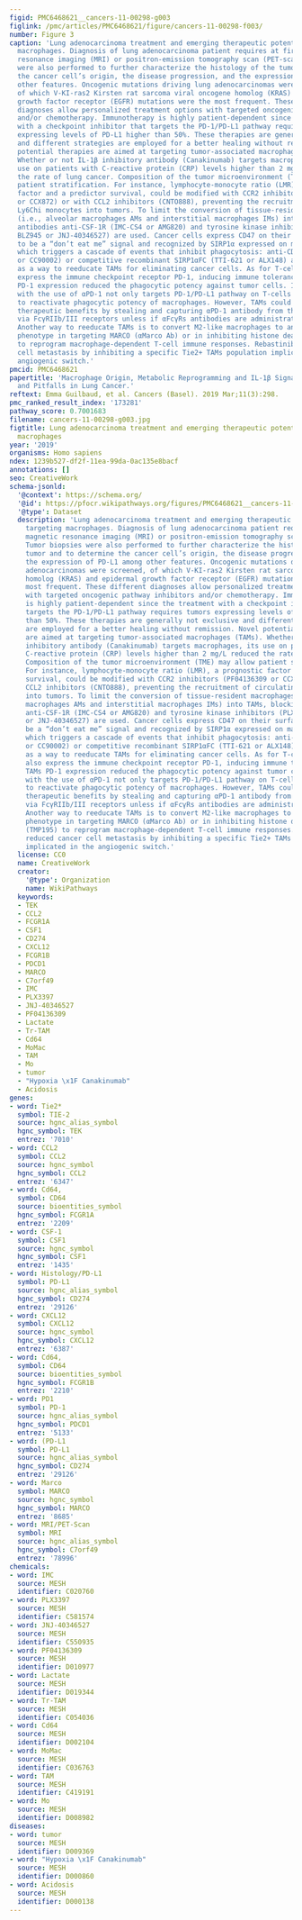```yaml
---
figid: PMC6468621__cancers-11-00298-g003
figlink: /pmc/articles/PMC6468621/figure/cancers-11-00298-f003/
number: Figure 3
caption: 'Lung adenocarcinoma treatment and emerging therapeutic potential of targeting
  macrophages. Diagnosis of lung adenocarcinoma patient requires at first magnetic
  resonance imaging (MRI) or positron-emission tomography scan (PET-scan). Tumor biopsies
  were also performed to further characterize the histology of the tumor and to determine
  the cancer cell’s origin, the disease progression, and the expression of PD-L1 among
  other features. Oncogenic mutations driving lung adenocarcinomas were screened,
  of which V-KI-ras2 Kirsten rat sarcoma viral oncogene homolog (KRAS) and epidermal
  growth factor receptor (EGFR) mutations were the most frequent. These different
  diagnoses allow personalized treatment options with targeted oncogenic pathway inhibitors
  and/or chemotherapy. Immunotherapy is highly patient-dependent since the treatment
  with a checkpoint inhibitor that targets the PD-1/PD-L1 pathway requires tumors
  expressing levels of PD-L1 higher than 50%. These therapies are generally not exclusive
  and different strategies are employed for a better healing without remission. Novel
  potential therapies are aimed at targeting tumor-associated macrophages (TAMs).
  Whether or not IL-1β inhibitory antibody (Canakinumab) targets macrophages, its
  use on patients with C-reactive protein (CRP) levels higher than 2 mg/L reduced
  the rate of lung cancer. Composition of the tumor microenvironment (TME) may allow
  patient stratification. For instance, lymphocyte-monocyte ratio (LMR), a prognostic
  factor and a predictor survival, could be modified with CCR2 inhibitors (PF04136309
  or CCX872) or with CCL2 inhibitors (CNTO888), preventing the recruitment of circulating
  Ly6Chi monocytes into tumors. To limit the conversion of tissue-resident macrophages
  (i.e., alveolar macrophages AMs and interstitial macrophages IMs) into TAMs, blocking
  antibodies anti-CSF-1R (IMC-CS4 or AMG820) and tyrosine kinase inhibitors (PLX3397,
  BLZ945 or JNJ-40346527) are used. Cancer cells express CD47 on their surface, known
  to be a “don’t eat me” signal and recognized by SIRP1α expressed on macrophages,
  which triggers a cascade of events that inhibit phagocytosis: anti-CD47 (Hu5F9-G4
  or CC90002) or competitive recombinant SIRP1αFC (TTI-621 or ALX148) are developed
  as a way to reeducate TAMs for eliminating cancer cells. As for T-cells, TAMs also
  express the immune checkpoint receptor PD-1, inducing immune tolerance and TAMs
  PD-1 expression reduced the phagocytic potency against tumor cells. Immunotherapy
  with the use of αPD-1 not only targets PD-1/PD-L1 pathway on T-cells but is efficient
  to reactivate phagocytic potency of macrophages. However, TAMs could limit anti-PD-1
  therapeutic benefits by stealing and capturing αPD-1 antibody from the CD8+ T-cells
  via FcγRIIb/III receptors unless if αFcγRs antibodies are administrated before.
  Another way to reeducate TAMs is to convert M2-like macrophages to an antitumor
  phenotype in targeting MARCO (αMarco Ab) or in inhibiting histone deacetylase (TMP195)
  to reprogram macrophage-dependent T-cell immune responses. Rebastinib reduced cancer
  cell metastasis by inhibiting a specific Tie2+ TAMs population implicated in the
  angiogenic switch.'
pmcid: PMC6468621
papertitle: 'Macrophage Origin, Metabolic Reprogramming and IL-1β Signaling: Promises
  and Pitfalls in Lung Cancer.'
reftext: Emma Guilbaud, et al. Cancers (Basel). 2019 Mar;11(3):298.
pmc_ranked_result_index: '173281'
pathway_score: 0.7001683
filename: cancers-11-00298-g003.jpg
figtitle: Lung adenocarcinoma treatment and emerging therapeutic potential of targeting
  macrophages
year: '2019'
organisms: Homo sapiens
ndex: 1239b527-df2f-11ea-99da-0ac135e8bacf
annotations: []
seo: CreativeWork
schema-jsonld:
  '@context': https://schema.org/
  '@id': https://pfocr.wikipathways.org/figures/PMC6468621__cancers-11-00298-g003.html
  '@type': Dataset
  description: 'Lung adenocarcinoma treatment and emerging therapeutic potential of
    targeting macrophages. Diagnosis of lung adenocarcinoma patient requires at first
    magnetic resonance imaging (MRI) or positron-emission tomography scan (PET-scan).
    Tumor biopsies were also performed to further characterize the histology of the
    tumor and to determine the cancer cell’s origin, the disease progression, and
    the expression of PD-L1 among other features. Oncogenic mutations driving lung
    adenocarcinomas were screened, of which V-KI-ras2 Kirsten rat sarcoma viral oncogene
    homolog (KRAS) and epidermal growth factor receptor (EGFR) mutations were the
    most frequent. These different diagnoses allow personalized treatment options
    with targeted oncogenic pathway inhibitors and/or chemotherapy. Immunotherapy
    is highly patient-dependent since the treatment with a checkpoint inhibitor that
    targets the PD-1/PD-L1 pathway requires tumors expressing levels of PD-L1 higher
    than 50%. These therapies are generally not exclusive and different strategies
    are employed for a better healing without remission. Novel potential therapies
    are aimed at targeting tumor-associated macrophages (TAMs). Whether or not IL-1β
    inhibitory antibody (Canakinumab) targets macrophages, its use on patients with
    C-reactive protein (CRP) levels higher than 2 mg/L reduced the rate of lung cancer.
    Composition of the tumor microenvironment (TME) may allow patient stratification.
    For instance, lymphocyte-monocyte ratio (LMR), a prognostic factor and a predictor
    survival, could be modified with CCR2 inhibitors (PF04136309 or CCX872) or with
    CCL2 inhibitors (CNTO888), preventing the recruitment of circulating Ly6Chi monocytes
    into tumors. To limit the conversion of tissue-resident macrophages (i.e., alveolar
    macrophages AMs and interstitial macrophages IMs) into TAMs, blocking antibodies
    anti-CSF-1R (IMC-CS4 or AMG820) and tyrosine kinase inhibitors (PLX3397, BLZ945
    or JNJ-40346527) are used. Cancer cells express CD47 on their surface, known to
    be a “don’t eat me” signal and recognized by SIRP1α expressed on macrophages,
    which triggers a cascade of events that inhibit phagocytosis: anti-CD47 (Hu5F9-G4
    or CC90002) or competitive recombinant SIRP1αFC (TTI-621 or ALX148) are developed
    as a way to reeducate TAMs for eliminating cancer cells. As for T-cells, TAMs
    also express the immune checkpoint receptor PD-1, inducing immune tolerance and
    TAMs PD-1 expression reduced the phagocytic potency against tumor cells. Immunotherapy
    with the use of αPD-1 not only targets PD-1/PD-L1 pathway on T-cells but is efficient
    to reactivate phagocytic potency of macrophages. However, TAMs could limit anti-PD-1
    therapeutic benefits by stealing and capturing αPD-1 antibody from the CD8+ T-cells
    via FcγRIIb/III receptors unless if αFcγRs antibodies are administrated before.
    Another way to reeducate TAMs is to convert M2-like macrophages to an antitumor
    phenotype in targeting MARCO (αMarco Ab) or in inhibiting histone deacetylase
    (TMP195) to reprogram macrophage-dependent T-cell immune responses. Rebastinib
    reduced cancer cell metastasis by inhibiting a specific Tie2+ TAMs population
    implicated in the angiogenic switch.'
  license: CC0
  name: CreativeWork
  creator:
    '@type': Organization
    name: WikiPathways
  keywords:
  - TEK
  - CCL2
  - FCGR1A
  - CSF1
  - CD274
  - CXCL12
  - FCGR1B
  - PDCD1
  - MARCO
  - C7orf49
  - IMC
  - PLX3397
  - JNJ-40346527
  - PF04136309
  - Lactate
  - Tr-TAM
  - Cd64
  - MoMac
  - TAM
  - Mo
  - tumor
  - "Hypoxia \x1F Canakinumab"
  - Acidosis
genes:
- word: Tie2*
  symbol: TIE-2
  source: hgnc_alias_symbol
  hgnc_symbol: TEK
  entrez: '7010'
- word: CCL2
  symbol: CCL2
  source: hgnc_symbol
  hgnc_symbol: CCL2
  entrez: '6347'
- word: Cd64,
  symbol: CD64
  source: bioentities_symbol
  hgnc_symbol: FCGR1A
  entrez: '2209'
- word: CSF-1
  symbol: CSF1
  source: hgnc_symbol
  hgnc_symbol: CSF1
  entrez: '1435'
- word: Histology/PD-L1
  symbol: PD-L1
  source: hgnc_alias_symbol
  hgnc_symbol: CD274
  entrez: '29126'
- word: CXCL12
  symbol: CXCL12
  source: hgnc_symbol
  hgnc_symbol: CXCL12
  entrez: '6387'
- word: Cd64,
  symbol: CD64
  source: bioentities_symbol
  hgnc_symbol: FCGR1B
  entrez: '2210'
- word: PD1
  symbol: PD-1
  source: hgnc_alias_symbol
  hgnc_symbol: PDCD1
  entrez: '5133'
- word: (PD-L1
  symbol: PD-L1
  source: hgnc_alias_symbol
  hgnc_symbol: CD274
  entrez: '29126'
- word: Marco
  symbol: MARCO
  source: hgnc_symbol
  hgnc_symbol: MARCO
  entrez: '8685'
- word: MRI/PET-Scan
  symbol: MRI
  source: hgnc_alias_symbol
  hgnc_symbol: C7orf49
  entrez: '78996'
chemicals:
- word: IMC
  source: MESH
  identifier: C020760
- word: PLX3397
  source: MESH
  identifier: C581574
- word: JNJ-40346527
  source: MESH
  identifier: C550935
- word: PF04136309
  source: MESH
  identifier: D010977
- word: Lactate
  source: MESH
  identifier: D019344
- word: Tr-TAM
  source: MESH
  identifier: C054036
- word: Cd64
  source: MESH
  identifier: D002104
- word: MoMac
  source: MESH
  identifier: C036763
- word: TAM
  source: MESH
  identifier: C419191
- word: Mo
  source: MESH
  identifier: D008982
diseases:
- word: tumor
  source: MESH
  identifier: D009369
- word: "Hypoxia \x1F Canakinumab"
  source: MESH
  identifier: D000860
- word: Acidosis
  source: MESH
  identifier: D000138
---
```

